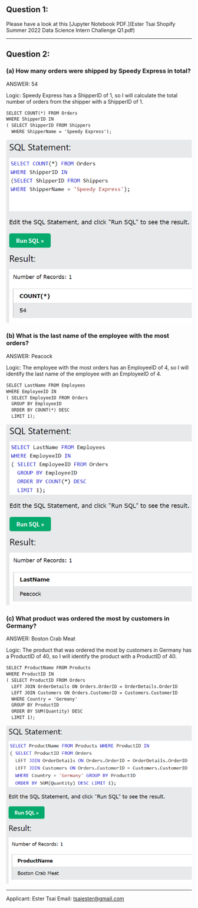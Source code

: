 ## Question 1:

Please have a look at this [Jupyter Notebook PDF.](Ester Tsai Shopify Summer 2022 Data Science Intern Challenge Q1.pdf)

--------

## Question 2:

### (a) How many orders were shipped by Speedy Express in total?
ANSWER: 54

Logic: Speedy Express has a ShipperID of 1, so I will calculate the total number of orders from the shipper with a ShipperID of 1.

```markdown
SELECT COUNT(*) FROM Orders
WHERE ShipperID IN
( SELECT ShipperID FROM Shippers
  WHERE ShipperName = 'Speedy Express');
```

<img src="a1.PNG?raw=true"/>

### (b) What is the last name of the employee with the most orders?
ANSWER: Peacock

Logic: The employee with the most orders has an EmployeeID of 4, so I will identify the last name of the employee with an EmployeeID of 4.

```markdown
SELECT LastName FROM Employees
WHERE EmployeeID IN 
( SELECT EmployeeID FROM Orders
  GROUP BY EmployeeID
  ORDER BY COUNT(*) DESC
  LIMIT 1);
```

<img src="b1.PNG?raw=true"/>

### (c) What product was ordered the most by customers in Germany?
ANSWER: Boston Crab Meat

Logic: The product that was ordered the most by customers in Germany has a ProductID of 40, so I will identify the product with a ProductID of 40.

```markdown
SELECT ProductName FROM Products 
WHERE ProductID IN
( SELECT ProductID FROM Orders
  LEFT JOIN OrderDetails ON Orders.OrderID = OrderDetails.OrderID
  LEFT JOIN Customers ON Orders.CustomerID = Customers.CustomerID
  WHERE Country = 'Germany' 
  GROUP BY ProductID
  ORDER BY SUM(Quantity) DESC 
  LIMIT 1);
```

<img src="c1.PNG?raw=true"/>

--------

Applicant: Ester Tsai
Email: tsaiester@gmail.com

